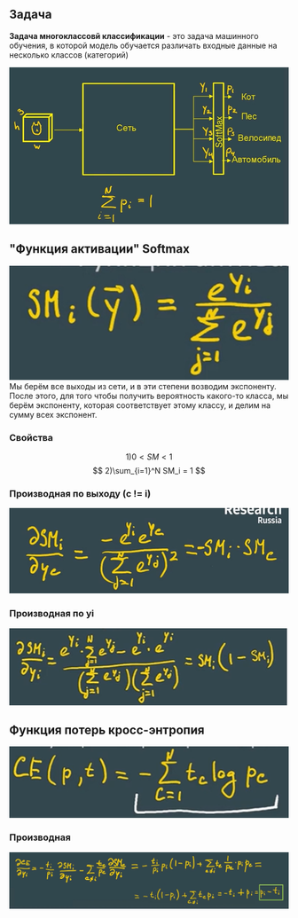 ## Задача
**Задача многоклассовй классификации** -  это задача машинного обучения, в которой модель обучается различать входные данные на несколько классов (категорий) 

![Pasted image 20250630133556.png](static/Pasted%20image%2020250630133556.png)

## "Функция активации" Softmax
![Pasted image 20250630131342.png](static/Pasted%20image%2020250630131342.png)
Мы берём все выходы из сети, и в эти степени возводим экспоненту. После этого, для того чтобы получить вероятность какого-то класса, мы берём экспоненту, которая соответствует этому классу, и делим на сумму всех экспонент.
### Свойства 
$$
1)0<SM<1
$$
$$
2)\sum_{i=1}^N SM_i = 1
$$
### Производная по выходу (c != i)
![Pasted image 20250630132306.png](static/Pasted%20image%2020250630132306.png)
### Производная по yi
![Pasted image 20250630132633.png](static/Pasted%20image%2020250630132633.png)
## Функция потерь кросс-энтропия
![Pasted image 20250630132748.png](static/Pasted%20image%2020250630132748.png)
### Производная
![Pasted image 20250630133314.png](static/Pasted%20image%2020250630133314.png)